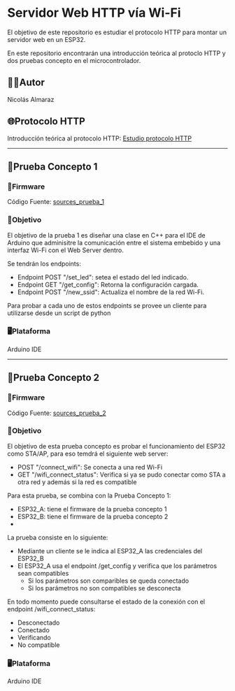 # Servidor Web HTTP vía Wi-Fi
El objetivo de este repositorio es estudiar el protocolo HTTP para montar un servidor web en un ESP32.

En este repositorio encontrarán una introducción teórica al protoclo HTTP y dos pruebas concepto en el microcontrolador.

## 🧑‍💻Autor
Nicolás Almaraz

## 🌐Protocolo HTTP
Introducción teórica al protocolo HTTP: [Estudio protocolo HTTP](https://github.com/NicolasTobiasAlmaraz/wifi_http_server/blob/main/investigacion/README.md)

---
## 🧪Prueba Concepto 1
### 📂Firmware
Código Fuente: [sources_prueba_1](https://github.com/NicolasTobiasAlmaraz/wifi_http_server/tree/main/prueba1)

### 🎯Objetivo
El objetivo de la prueba 1 es diseñar una clase en C++ para el IDE de Arduino que adminisitre la comunicación entre el sistema embebido y una interfaz Wi-Fi con el Web Server dentro.

Se tendrán los endpoints:
- Endpoint POST "/set_led": setea el estado del led indicado.
- Endpoint GET "/get_config": Retorna la configuración cargada.
- Endpoint POST "/new_ssid": Actualiza el nombre de la red Wi-Fi.

Para probar a cada uno de estos endpoints se provee un cliente para utilizarse desde un script de python

### 🖥️Plataforma
Arduino IDE

---

## 🧪Prueba Concepto 2
### 📂Firmware
Código Fuente: [sources_prueba_2](https://github.com/NicolasTobiasAlmaraz/wifi_http_server/tree/main/prueba2)

### 🎯Objetivo
El objetivo de esta prueba concepto es probar el funcionamiento del ESP32 como STA/AP, para eso temdrá el siguiente web server:
- POST "/connect_wifi": Se conecta a una red Wi-Fi
- GET "/wifi_connect_status": Verifica si ya se pudo conectar como STA a otra red y además si la red es compatible

Para esta prueba, se combina con la Prueba Concepto 1:
- ESP32_A: tiene el firmware de la prueba concepto 1
- ESP32_B: tiene el firmware de la prueba concepto 2
- 
La prueba consiste en lo siguiente:
- Mediante un cliente se le indica al ESP32_A las credenciales del ESP32_B
- El ESP32_A usa el endpoint /get_config y verifica que los parámetros sean compatibles
  - Si los parámetros son comparibles se queda conectado
  - Si los parámetros no son compatibles se desconecta
 
En todo momento puede consultarse el estado de la conexión con el endpoint /wifi_connect_status:
- Desconectado
- Conectado
- Verificando
- No compatible

### 🖥️Plataforma
Arduino IDE
